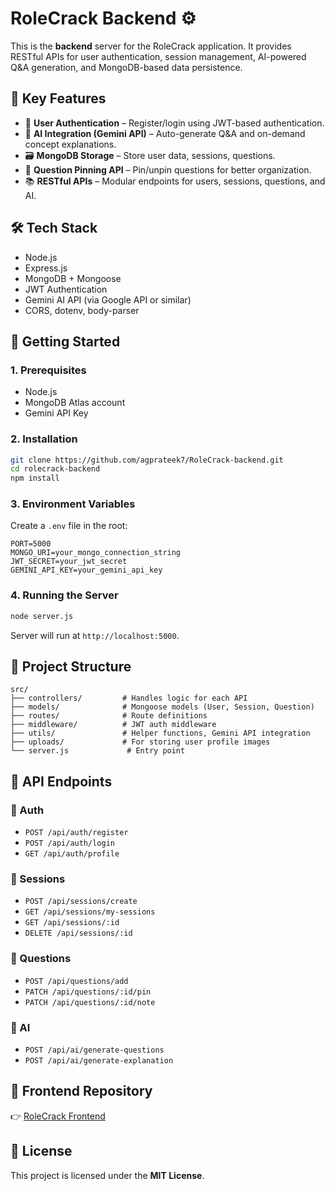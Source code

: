 # RoleCrack Backend ⚙️

This is the **backend** server for the RoleCrack application. It provides RESTful APIs for user authentication, session management, AI-powered Q&A generation, and MongoDB-based data persistence.

## 🚀 Key Features

- 🔐 **User Authentication** – Register/login using JWT-based authentication.
- 🤖 **AI Integration (Gemini API)** – Auto-generate Q&A and on-demand concept explanations.
- 🗃️ **MongoDB Storage** – Store user data, sessions, questions.
- 📌 **Question Pinning API** – Pin/unpin questions for better organization.
- 📚 **RESTful APIs** – Modular endpoints for users, sessions, questions, and AI.

## 🛠️ Tech Stack

- Node.js
- Express.js
- MongoDB + Mongoose
- JWT Authentication
- Gemini AI API (via Google API or similar)
- CORS, dotenv, body-parser

## 🔧 Getting Started

### 1. Prerequisites

- Node.js
- MongoDB Atlas account
- Gemini API Key

### 2. Installation

```bash
git clone https://github.com/agprateek7/RoleCrack-backend.git
cd rolecrack-backend
npm install
```

### 3. Environment Variables

Create a `.env` file in the root:

```env
PORT=5000
MONGO_URI=your_mongo_connection_string
JWT_SECRET=your_jwt_secret
GEMINI_API_KEY=your_gemini_api_key
```

### 4. Running the Server

```bash
node server.js
```

Server will run at `http://localhost:5000`.

## 📁 Project Structure

```
src/
├── controllers/         # Handles logic for each API
├── models/              # Mongoose models (User, Session, Question)
├── routes/              # Route definitions
├── middleware/          # JWT auth middleware
├── utils/               # Helper functions, Gemini API integration
├── uploads/             # For storing user profile images
└── server.js             # Entry point
```

## 🔌 API Endpoints

### 🔐 Auth

- `POST /api/auth/register`  
- `POST /api/auth/login`  
- `GET /api/auth/profile`

### 📁 Sessions

- `POST /api/sessions/create`  
- `GET /api/sessions/my-sessions`  
- `GET /api/sessions/:id`  
- `DELETE /api/sessions/:id`

### 🧠 Questions

- `POST /api/questions/add`  
- `PATCH /api/questions/:id/pin`
- `PATCH /api/questions/:id/note`

### 🤖 AI

- `POST /api/ai/generate-questions`  
- `POST /api/ai/generate-explanation`

## 🔗 Frontend Repository

👉 [RoleCrack Frontend](https://github.com/agprateek7/RoleCrack-frontend)

## 📄 License

This project is licensed under the **MIT License**.
